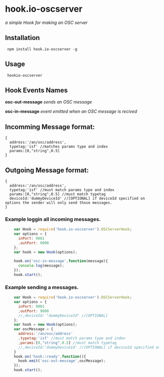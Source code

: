 # hook.io-oscserver

*a simple Hook for making an OSC server*

## Installation

     npm install hook.io-oscserver -g

## Usage

     hookio-oscserver

## Hook Events Names

**osc-out-message** *sends an OSC message*

**osc-in-message** *event emitted when an OSC message is recived*

## Incomming Message format:

    {
      address:'/an/osc/address',
      typetag:'isf' //matches params type and index
      params:[0,"string",0.5]
    }

## Outgoing Message format:
    {
      address:'/an/osc/address',
      typetag:'isf' //must match params type and index
      params:[0,"string",0.5] //must match typetag
      deviceId:'dummyDeviceId' //[OPTIONAL] if deviceId specified on options the sender will only send those messages.
    }
### Example loggin all incoming messages.
```js
    var Hook = require('hook.io-oscserver').OSCServerHook;
    var options = {
      inPort: 9001
      ,outPort: 9000
    };
    var hook = new Hook(options);
    
    hook.on('osc-in-message',function(message){
      console.log(message);
    });
    hook.start();
```      
### Example sending a messages.
```js
    var Hook = require('hook.io-oscserver').OSCServerHook;
    var options = {
      inPort: 9001
      ,outPort: 9000
      //,deviceId: "dummyDeviceId" //[OPTIONAL]
    };
    var hook = new Hook(options);
    var oscMessage = {
      address:'/an/osc/address'
      ,typetag:'isf' //must match params type and index
      ,params:[0,"string",0.5] //must match typetag
      //,deviceId:'dummyDeviceId' //[OPTIONAL] if deviceId specified on options the sender will only send those messages.
    }
    hook.on('hook::ready',function(){
      hook.emit('osc-out-message',oscMessage);
    });
    hook.start();
    
```
